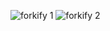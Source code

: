 ![forkify 1](https://github.com/user-attachments/assets/a23bf98b-8a05-4a7d-836e-97bac9c5b161)
![forkify 2](https://github.com/user-attachments/assets/5238a7d9-a2d8-442c-84af-3da2113a7fff)



